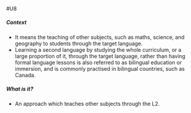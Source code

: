 #U8 
##### Context
- It means the teaching of other subjects, such as maths, science, and geography to students through the target language.
- Learning a second language by studying the whole curriculum, or a large proportion of it, through the target language, rather than having formal language lessons is also referred to as bilingual education or immersion, and is commonly practised in bilingual countries, such as Canada.
##### What is it?
- An approach which teaches other subjects through the L2.